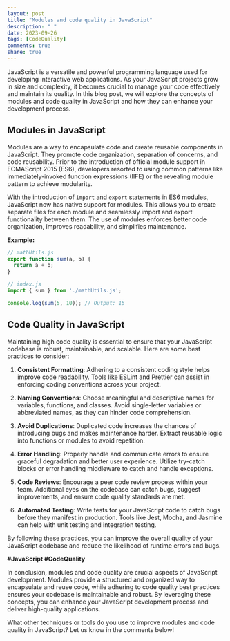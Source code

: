 ```yaml
---
layout: post
title: "Modules and code quality in JavaScript"
description: " "
date: 2023-09-26
tags: [CodeQuality]
comments: true
share: true
---
```


JavaScript is a versatile and powerful programming language used for developing interactive web applications. As your JavaScript projects grow in size and complexity, it becomes crucial to manage your code effectively and maintain its quality. In this blog post, we will explore the concepts of modules and code quality in JavaScript and how they can enhance your development process.

## Modules in JavaScript

Modules are a way to encapsulate code and create reusable components in JavaScript. They promote code organization, separation of concerns, and code reusability. Prior to the introduction of official module support in ECMAScript 2015 (ES6), developers resorted to using common patterns like immediately-invoked function expressions (IIFE) or the revealing module pattern to achieve modularity.

With the introduction of `import` and `export` statements in ES6 modules, JavaScript now has native support for modules. This allows you to create separate files for each module and seamlessly import and export functionality between them. The use of modules enforces better code organization, improves readability, and simplifies maintenance.

**Example:**

```javascript
// mathUtils.js
export function sum(a, b) {
  return a + b;
}

// index.js
import { sum } from './mathUtils.js';

console.log(sum(5, 10)); // Output: 15
```

## Code Quality in JavaScript

Maintaining high code quality is essential to ensure that your JavaScript codebase is robust, maintainable, and scalable. Here are some best practices to consider:

1. **Consistent Formatting**: Adhering to a consistent coding style helps improve code readability. Tools like ESLint and Prettier can assist in enforcing coding conventions across your project.

2. **Naming Conventions**: Choose meaningful and descriptive names for variables, functions, and classes. Avoid single-letter variables or abbreviated names, as they can hinder code comprehension.

3. **Avoid Duplications**: Duplicated code increases the chances of introducing bugs and makes maintenance harder. Extract reusable logic into functions or modules to avoid repetition.

4. **Error Handling**: Properly handle and communicate errors to ensure graceful degradation and better user experience. Utilize try-catch blocks or error handling middleware to catch and handle exceptions.

5. **Code Reviews**: Encourage a peer code review process within your team. Additional eyes on the codebase can catch bugs, suggest improvements, and ensure code quality standards are met.

6. **Automated Testing**: Write tests for your JavaScript code to catch bugs before they manifest in production. Tools like Jest, Mocha, and Jasmine can help with unit testing and integration testing.

By following these practices, you can improve the overall quality of your JavaScript codebase and reduce the likelihood of runtime errors and bugs.

**#JavaScript #CodeQuality**

In conclusion, modules and code quality are crucial aspects of JavaScript development. Modules provide a structured and organized way to encapsulate and reuse code, while adhering to code quality best practices ensures your codebase is maintainable and robust. By leveraging these concepts, you can enhance your JavaScript development process and deliver high-quality applications.

What other techniques or tools do you use to improve modules and code quality in JavaScript? Let us know in the comments below!
